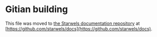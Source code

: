 Gitian building
================

This file was moved to [the Starwels documentation repository](https://github.com/starwels/docs/blob/master/gitian-building.md) at [https://github.com/starwels/docs](https://github.com/starwels/docs).
